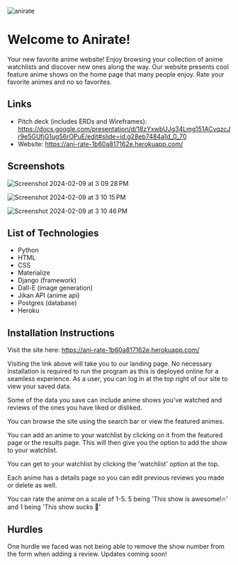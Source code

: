 ![anirate](https://github.com/nickkucway/anirate/assets/152036965/3ebc047f-180f-4cc7-9ae4-e58e188d9d47)

# Welcome to Anirate!
Your new favorite anime website! Enjoy browsing your collection of anime watchlists and discover new ones along the way.
Our website presents cool feature anime shows on the home page that many people enjoy. Rate your favorite animes and no so favorites.

## Links
- Pitch deck (includes ERDs and Wireframes): https://docs.google.com/presentation/d/18zYxwbUJg34Lmg151ACvqzcJr9e5GUfjG1ug56rOPuE/edit#slide=id.g28eb7484a1d_0_70
- Website: https://ani-rate-1b60a817162e.herokuapp.com/

## Screenshots
![Screenshot 2024-02-09 at 3 09 28 PM](https://github.com/nickkucway/anirate/assets/80179931/61cbc596-0075-4141-b905-3038e8e7e802)

![Screenshot 2024-02-09 at 3 10 15 PM](https://github.com/nickkucway/anirate/assets/80179931/3ec22f8f-37b3-4f6a-8274-7c5013d3bdbf)

![Screenshot 2024-02-09 at 3 10 46 PM](https://github.com/nickkucway/anirate/assets/80179931/785c11fa-9233-414c-97ce-6b67287b86de)

## List of Technologies
- Python
- HTML
- CSS
- Materialize
- Django (framework)
- Dall-E (image generation)
- Jikan API (anime api)
- Postgres (database)
- Heroku

## Installation Instructions
Visit the site here: https://ani-rate-1b60a817162e.herokuapp.com/

Visiting the link above will take you to our landing page. No necessary installation is required to run the program
as this is deployed online for a seamless experience. As a user, you can log in at the top right of our site to view your saved data.

Some of the data you save can include anime shows you've watched and reviews of the ones you have liked or disliked.

You can browse the site using the search bar or view the featured animes.

You can add an anime to your watchlist by clicking on it from the featured page or the results page. This will then give you the option
to add the show to your watchlist.

You can get to your watchlist by clicking the 'watchlist' option at the top.

Each anime has a details page so you can edit previous reviews you made or delete as well.

You can rate the anime on a scale of 1-5. 5 being 'This show is awesome!🔥' and 1 being 'This show sucks 💩'


## Hurdles
One hurdle we faced was not being able to remove the show number from the form when adding a review. Updates coming soon!
